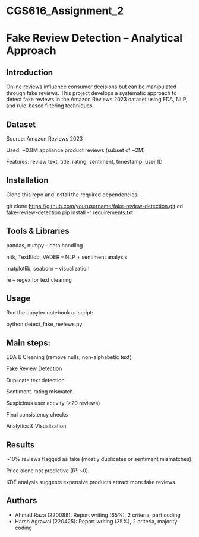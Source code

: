 # CGS616_Assignment_2

# Fake Review Detection – Analytical Approach
## Introduction

Online reviews influence consumer decisions but can be manipulated through fake reviews.
This project develops a systematic approach to detect fake reviews in the Amazon Reviews 2023 dataset using EDA, NLP, and rule-based filtering techniques.

## Dataset

Source: Amazon Reviews 2023

Used: ~0.8M appliance product reviews (subset of ~2M)

Features: review text, title, rating, sentiment, timestamp, user ID

## Installation

Clone this repo and install the required dependencies:

git clone https://github.com/yourusername/fake-review-detection.git
cd fake-review-detection
pip install -r requirements.txt

## Tools & Libraries

pandas, numpy – data handling

nltk, TextBlob, VADER – NLP + sentiment analysis

matplotlib, seaborn – visualization

re – regex for text cleaning

## Usage

Run the Jupyter notebook or script:

python detect_fake_reviews.py


## Main steps:

EDA & Cleaning (remove nulls, non-alphabetic text)

Fake Review Detection

Duplicate text detection

Sentiment–rating mismatch

Suspicious user activity (>20 reviews)

Final consistency checks

Analytics & Visualization

## Results

~10% reviews flagged as fake (mostly duplicates or sentiment mismatches).

Price alone not predictive (R² ~0).

KDE analysis suggests expensive products attract more fake reviews.

## Authors

* Ahmad Raza (220088): Report writing (65%), 2 criteria, part coding
* Harsh Agrawal (220425): Report writing (35%), 2 criteria, majority coding
